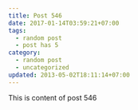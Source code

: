 ```yaml
---
title: Post 546
date: 2017-01-14T03:59:21+07:00
tags:
  - random post
  - post has 5
category:
  - random post
  - uncategorized
updated: 2013-05-02T18:11:14+07:00
---
```

This is content of post 546